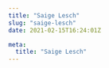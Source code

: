 ```yaml
---
title: "Saige Lesch"
slug: "saige-lesch"
date: 2021-02-15T16:24:01Z

meta:
  title: "Saige Lesch"
---
```


